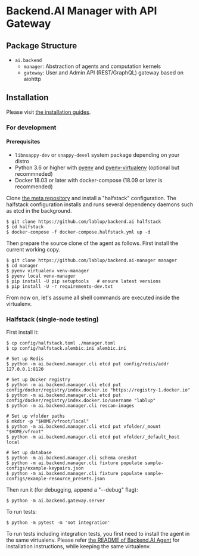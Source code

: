 Backend.AI Manager with API Gateway
===================================

Package Structure
-----------------

* `ai.backend`
  - `manager`: Abstraction of agents and computation kernels
  - `gateway`: User and Admin API (REST/GraphQL) gateway based on aiohttp

Installation
------------

Please visit [the installation guides](https://github.com/lablup/backend.ai/wiki).

### For development

#### Prerequisites

* `libnsappy-dev` or `snappy-devel` system package depending on your distro
* Python 3.6 or higher with [pyenv](https://github.com/pyenv/pyenv)
and [pyenv-virtualenv](https://github.com/pyenv/pyenv-virtualenv) (optional but recommneded)
* Docker 18.03 or later with docker-compose (18.09 or later is recommended)

Clone [the meta repository](https://github.com/lablup/backend.ai) and install a "halfstack"
configuration.  The halfstack configuration installs and runs several dependency daemons such as etcd in
the background.

```console
$ git clone https://github.com/lablup/backend.ai halfstack
$ cd halfstack
$ docker-compose -f docker-compose.halfstack.yml up -d
```

Then prepare the source clone of the agent as follows.
First install the current working copy.

```console
$ git clone https://github.com/lablup/backend.ai-manager manager
$ cd manager
$ pyenv virtualenv venv-manager
$ pyenv local venv-manager
$ pip install -U pip setuptools   # ensure latest versions
$ pip install -U -r requirements-dev.txt
```

From now on, let's assume all shell commands are executed inside the virtualenv.

### Halfstack (single-node testing)

First install it:

```console
$ cp config/halfstack.toml ./manager.toml
$ cp config/halfstack.alembic.ini alembic.ini

# Set up Redis
$ python -m ai.backend.manager.cli etcd put config/redis/addr 127.0.0.1:8120

# Set up Docker registry
$ python -m ai.backend.manager.cli etcd put config/docker/registry/index.docker.io "https://registry-1.docker.io"
$ python -m ai.backend.manager.cli etcd put config/docker/registry/index.docker.io/username "lablup"
$ python -m ai.backend.manager.cli rescan-images

# Set up vfolder paths
$ mkdir -p "$HOME/vfroot/local"
$ python -m ai.backend.manager.cli etcd put vfolder/_mount "$HOME/vfroot"
$ python -m ai.backend.manager.cli etcd put vfolder/_default_host local

# Set up database
$ python -m ai.backend.manager.cli schema oneshot
$ python -m ai.backend.manager.cli fixture populate sample-configs/example-keypairs.json
$ python -m ai.backend.manager.cli fixture populate sample-configs/example-resource_presets.json
```

Then run it (for debugging, append a "--debug" flag):

```console
$ python -m ai.backend.gateway.server
```

To run tests:

```console
$ python -m pytest -m 'not integration'
```

To run tests including integration tests, you first need to install the agent in the same virtualenv.
Please refer [the README of Backend.AI Agent](https://github.com/lablup/backend.ai-agent) for
installation instructions, while keeping the same virtualenv.
